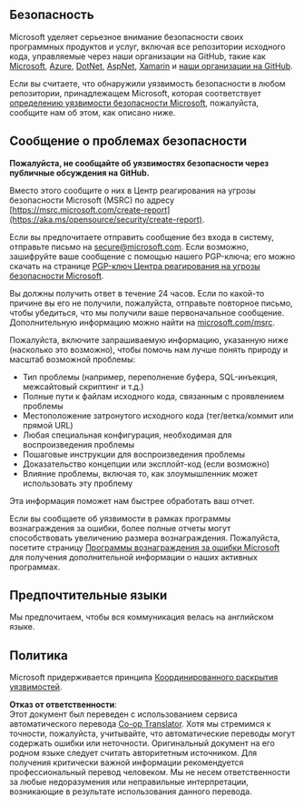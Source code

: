<!--
CO_OP_TRANSLATOR_METADATA:
{
  "original_hash": "a583f49d359c7ebba61433e4dfcd05a9",
  "translation_date": "2025-08-26T06:34:14+00:00",
  "source_file": "SECURITY.md",
  "language_code": "ru"
}
-->
## Безопасность

Microsoft уделяет серьезное внимание безопасности своих программных продуктов и услуг, включая все репозитории исходного кода, управляемые через наши организации на GitHub, такие как [Microsoft](https://github.com/Microsoft), [Azure](https://github.com/Azure), [DotNet](https://github.com/dotnet), [AspNet](https://github.com/aspnet), [Xamarin](https://github.com/xamarin) и [наши организации на GitHub](https://opensource.microsoft.com/).

Если вы считаете, что обнаружили уязвимость безопасности в любом репозитории, принадлежащем Microsoft, которая соответствует [определению уязвимости безопасности Microsoft](https://aka.ms/opensource/security/definition), пожалуйста, сообщите нам об этом, как описано ниже.

## Сообщение о проблемах безопасности

**Пожалуйста, не сообщайте об уязвимостях безопасности через публичные обсуждения на GitHub.**

Вместо этого сообщите о них в Центр реагирования на угрозы безопасности Microsoft (MSRC) по адресу [https://msrc.microsoft.com/create-report](https://aka.ms/opensource/security/create-report).

Если вы предпочитаете отправить сообщение без входа в систему, отправьте письмо на [secure@microsoft.com](mailto:secure@microsoft.com). Если возможно, зашифруйте ваше сообщение с помощью нашего PGP-ключа; его можно скачать на странице [PGP-ключ Центра реагирования на угрозы безопасности Microsoft](https://aka.ms/opensource/security/pgpkey).

Вы должны получить ответ в течение 24 часов. Если по какой-то причине вы его не получили, пожалуйста, отправьте повторное письмо, чтобы убедиться, что мы получили ваше первоначальное сообщение. Дополнительную информацию можно найти на [microsoft.com/msrc](https://aka.ms/opensource/security/msrc).

Пожалуйста, включите запрашиваемую информацию, указанную ниже (насколько это возможно), чтобы помочь нам лучше понять природу и масштаб возможной проблемы:

  * Тип проблемы (например, переполнение буфера, SQL-инъекция, межсайтовый скриптинг и т.д.)
  * Полные пути к файлам исходного кода, связанным с проявлением проблемы
  * Местоположение затронутого исходного кода (тег/ветка/коммит или прямой URL)
  * Любая специальная конфигурация, необходимая для воспроизведения проблемы
  * Пошаговые инструкции для воспроизведения проблемы
  * Доказательство концепции или эксплойт-код (если возможно)
  * Влияние проблемы, включая то, как злоумышленник может использовать эту проблему

Эта информация поможет нам быстрее обработать ваш отчет.

Если вы сообщаете об уязвимости в рамках программы вознаграждения за ошибки, более полные отчеты могут способствовать увеличению размера вознаграждения. Пожалуйста, посетите страницу [Программы вознаграждения за ошибки Microsoft](https://aka.ms/opensource/security/bounty) для получения дополнительной информации о наших активных программах.

## Предпочтительные языки

Мы предпочитаем, чтобы вся коммуникация велась на английском языке.

## Политика

Microsoft придерживается принципа [Координированного раскрытия уязвимостей](https://aka.ms/opensource/security/cvd).

**Отказ от ответственности**:  
Этот документ был переведен с использованием сервиса автоматического перевода [Co-op Translator](https://github.com/Azure/co-op-translator). Хотя мы стремимся к точности, пожалуйста, учитывайте, что автоматические переводы могут содержать ошибки или неточности. Оригинальный документ на его родном языке следует считать авторитетным источником. Для получения критически важной информации рекомендуется профессиональный перевод человеком. Мы не несем ответственности за любые недоразумения или неправильные интерпретации, возникающие в результате использования данного перевода.